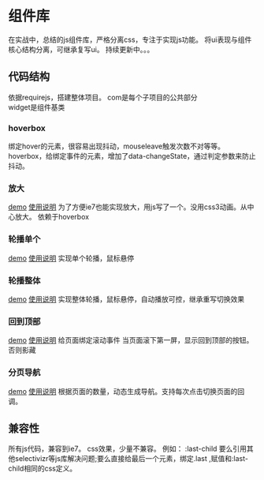 # 组件库
在实战中，总结的js组件库，严格分离css，专注于实现js功能。
将ui表现与组件核心结构分离，可继承复写ui。
持续更新中。。。

## 代码结构
依据requirejs，搭建整体项目。
com是每个子项目的公共部分<br/>
widget是组件基类

### hoverbox
绑定hover的元素，很容易出现抖动，mouseleave触发次数不对等等。
hoverbox，给绑定事件的元素，增加了data-changeState，通过判定参数来防止抖动。

### 放大
[demo](https://daydayupsnail.github.io/components/zoom/index.html)
[使用说明](https://daydayupsnail.github.io/jscomponent/component-zoombox/)
为了方便ie7也能实现放大，用js写了一个。没用css3动画。从中心放大。
依赖于hoverbox

### 轮播单个
[demo](https://daydayupsnail.github.io/components/carousel_single/index.html)
[使用说明](https://daydayupsnail.github.io/jscomponent/component-carousel-single/)
实现单个轮播，鼠标悬停


### 轮播整体
[demo](https://daydayupsnail.github.io/components/carousel_whole/index.html)
[使用说明](https://daydayupsnail.github.io/jscomponent/component-carousel-whole/)
实现整体轮播，鼠标悬停，自动播放可控，继承重写切换效果


### 回到顶部
[demo](https://daydayupsnail.github.io/components/scrolltotop/index.html)
[使用说明](https://daydayupsnail.github.io/jscomponent/component-scrolltotop/)
给页面绑定滚动事件
当页面滚下第一屏，显示回到顶部的按钮。否则影藏

### 分页导航
[demo](https://daydayupsnail.github.io/components/pagination/index.html)
[使用说明](https://daydayupsnail.github.io/jscomponent/component-pagination/)
根据页面的数量，动态生成导航。支持每次点击切换页面的回调。

## 兼容性
所有js代码，兼容到ie7。
css效果，少量不兼容。
例如： 
:last-child 要么引用其他selectivizr等js库解决问题;要么直接给最后一个元素，绑定.last ,赋值和:last-child相同的css定义。

